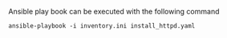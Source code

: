 Ansible play book can be executed with the following command
```
ansible-playbook -i inventory.ini install_httpd.yaml
```